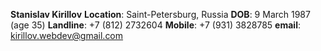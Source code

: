 **Stanislav Kirillov**
**Location**: Saint-Petersburg, Russia
**DOB**: 9 March 1987 (age 35)
**Landline**: +7 (812) 2732604
**Mobile**: +7 (931) 3828785
**email**: kirillov.webdev@gmail.com






